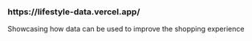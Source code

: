 <h3>https://lifestyle-data.vercel.app/</h3>
Showcasing how data can be used to improve the shopping experience
